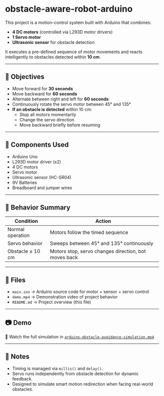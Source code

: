 # obstacle-aware-robot-arduino 

This project is a motion-control system built with Arduino that combines:
- **4 DC motors** (controlled via L293D motor drivers)
- **1 Servo motor**
- **Ultrasonic sensor** for obstacle detection

It executes a pre-defined sequence of motor movements and reacts intelligently to obstacles detected within **10 cm**.

---

## 🎯 Objectives

- Move forward for **30 seconds**
- Move backward for **60 seconds**
- Alternate between right and left for **60 seconds**
- Continuously rotate the servo motor between 45° and 135°
- **If an obstacle is detected** within 10 cm:
  - Stop all motors momentarily
  - Change the servo direction
  - Move backward briefly before resuming

---

## 🧩 Components Used

- Arduino Uno
- L293D motor driver (x2)
- 4 DC motors
- Servo motor 
- Ultrasonic sensor (HC-SR04)
- 9V Batteries
- Breadboard and jumper wires

---

## 🔁 Behavior Summary

| Condition          | Action                                   |
|--------------------|-------------------------------------------|
| Normal operation   | Motors follow the timed sequence         |
| Servo behavior     | Sweeps between 45° and 135° continuously |
| Obstacle ≤ 10 cm   | Motors stop, servo changes direction, bot moves back |

---

## 📂 Files

- `main.ino` → Arduino source code for motor + sensor + servo control
- `demo.mp4` → Demonstration video of project behavior
- `README.md` → Project overview (this file)

---

## 📷 Demo

🎥 Watch the full simulation in [`arduino-obstacle-avoidance-simulation.mp4`](./arduino-obstacle-avoidance-simulation.mp4)

---

## 📎 Notes

- Timing is managed via `millis()` and `delay()`.
- Servo runs independently from obstacle detection for dynamic feedback.
- Designed to simulate smart motion redirection when facing real-world obstacles.
